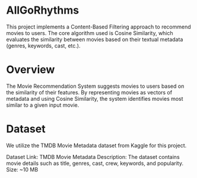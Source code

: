 # AllGoRhythms
This project implements a Content-Based Filtering approach to recommend movies to users. The core algorithm used is Cosine Similarity, which evaluates the similarity between movies based on their textual metadata (genres, keywords, cast, etc.).
# Overview
The Movie Recommendation System suggests movies to users based on the similarity of their features. By representing movies as vectors of metadata and using Cosine Similarity, the system identifies movies most similar to a given input movie.
# Dataset
We utilize the TMDB Movie Metadata dataset from Kaggle for this project.

Dataset Link: TMDB Movie Metadata
Description: The dataset contains movie details such as title, genres, cast, crew, keywords, and popularity.
Size: ~10 MB



